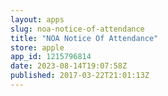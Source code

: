 ```yaml
---
layout: apps
slug: noa-notice-of-attendance
title: "NOA Notice Of Attendance"
store: apple
app_id: 1215796814
date: 2023-08-14T19:07:58Z
published: 2017-03-22T21:01:13Z
---
```

